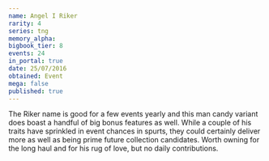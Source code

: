 ```yaml
---
name: Angel I Riker
rarity: 4
series: tng
memory_alpha:
bigbook_tier: 8
events: 24
in_portal: true
date: 25/07/2016
obtained: Event
mega: false
published: true
---
```


The Riker name is good for a few events yearly and this man candy variant does boast a handful of big bonus features as well. While a couple of his traits have sprinkled in event chances in spurts, they could certainly deliver more as well as being prime future collection candidates. Worth owning for the long haul and for his rug of love, but no daily contributions.
